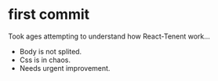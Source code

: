 # first commit

Took ages attempting to understand how React-Tenent work...

- Body is not splited.
- Css is in chaos.
- Needs urgent improvement.
